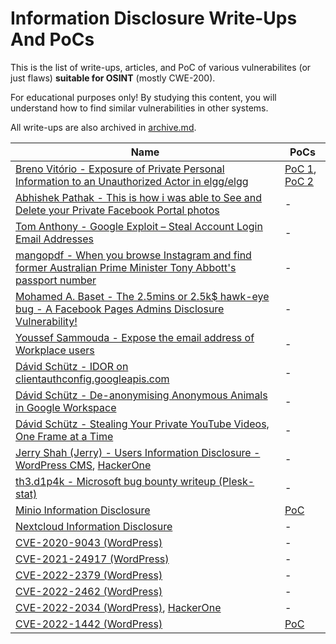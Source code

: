 # Information Disclosure Write-Ups And PoCs

This is the list of write-ups, articles, and PoC of various vulnerabilites (or just flaws) **suitable for OSINT** (mostly CWE-200).

For educational purposes only! By studying this content, you will understand how to find similar vulnerabilities in other systems.

All write-ups are also archived in [archive.md](https://archive.md/).

| Name  | PoCs |
| ------------- | ------------- |
| [Breno Vitório - Exposure of Private Personal Information to an Unauthorized Actor in elgg/elgg](https://huntr.dev/bounties/1f43f11e-4bd8-451f-a244-dc9541cdc0ac/)  | [PoC 1](./CVE-2021-3980.php), [PoC 2](/CVE-2021-3980-multi.php)  |
| [Abhishek Pathak - This is how i was able to See and Delete your Private Facebook Portal photos](https://pathleax.medium.com/this-is-how-i-was-able-to-see-and-delete-your-private-facebook-portal-photos-a93ed22f875b)  | - |
| [Tom Anthony - Google Exploit – Steal Account Login Email Addresses](https://www.tomanthony.co.uk/blog/google-exploit-steal-login-email-addresses/) | - |
| [mangopdf - When you browse Instagram and find former Australian Prime Minister Tony Abbott's passport number](https://mango.pdf.zone/finding-former-australian-prime-minister-tony-abbotts-passport-number-on-instagram) | - |
| [Mohamed A. Baset - The 2.5mins or 2.5k$ hawk-eye bug - A Facebook Pages Admins Disclosure Vulnerability!](https://seekurity.com/blog/2018/02/25/admin/general/the-2-5mins-or-2-5k-hawk-eye-bug-a-facebook-pages-admins-disclosure-vulnerability) | - |
| [Youssef Sammouda - Expose the email address of Workplace users](https://ysamm.com/?p=588) | - |
| [Dávid Schütz - IDOR on clientauthconfig.googleapis.com](https://feed.bugs.xdavidhu.me/bugs/0009) | - |
| [Dávid Schütz - De-anonymising Anonymous Animals in Google Workspace](https://feed.bugs.xdavidhu.me/bugs/0003) | - |
| [Dávid Schütz - Stealing Your Private YouTube Videos, One Frame at a Time](https://bugs.xdavidhu.me/google/2021/01/11/stealing-your-private-videos-one-frame-at-a-time/) | - |
| [Jerry Shah (Jerry) - Users Information Disclosure - WordPress CMS](https://shahjerry33.medium.com/information-disclosure-wordpress-cms-82133480b8b3), [HackerOne](https://hackerone.com/reports/1735586) | - |
| [th3.d1p4k - Microsoft bug bounty writeup (Plesk-stat)](https://dewangpanchal98.medium.com/microsoft-bug-bounty-writeup-5ee4a7264dbf) | - |
| [Minio Information Disclosure](https://www.pingsafe.com/blog/cve-2023-28432-minio-information-disclosure-vulnerability/) | [PoC](https://y4er.com/posts/minio-cve-2023-28432/) |
| [Nextcloud Information Disclosure](https://hackerone.com/reports/1690510) | - |
| [CVE-2020-9043 (WordPress)](https://nvd.nist.gov/vuln/detail/CVE-2020-9043) | - |
| [CVE-2021-24917 (WordPress)](https://nvd.nist.gov/vuln/detail/CVE-2021-24917) | - |
| [CVE-2022-2379 (WordPress)](https://nvd.nist.gov/vuln/detail/CVE-2022-2379) | - |
| [CVE-2022-2462 (WordPress)](https://nvd.nist.gov/vuln/detail/CVE-2022-2462) | - |
| [CVE-2022-2034 (WordPress)](https://nvd.nist.gov/vuln/detail/CVE-2022-2034), [HackerOne](https://hackerone.com/reports/1590237) | - |
| [CVE-2022-1442 (WordPress)](https://nvd.nist.gov/vuln/detail/CVE-2022-1442) | [PoC](https://gist.github.com/Xib3rR4dAr/6e6c6e5fa1f8818058c7f03de1eda6bf) |
